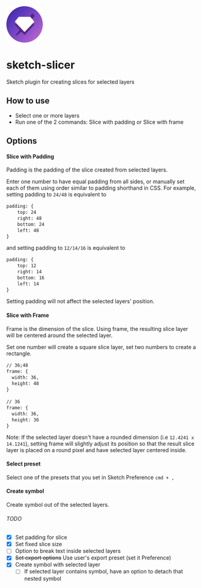 <img width="96" src="./icon.png">

# sketch-slicer

Sketch plugin for creating slices for selected layers

## How to use
- Select one or more layers
- Run one of the 2 commands: Slice with padding or Slice with frame

## Options

#### Slice with Padding

Padding is the padding of the slice created from selected layers.

Enter one number to have equal padding from all sides, or manually set each of them using order similar to padding shorthand in CSS. For example, setting padding to `24/48` is equivalent to
```
padding: {
    top: 24
    right: 48
    bottom: 24
    left: 48
}
```
and setting padding to `12/14/16` is equivalent to
```
padding: {
    top: 12
    right: 14
    bottom: 16
    left: 14
}
```

Setting padding will not affect the selected layers' position.

#### Slice with Frame

Frame is the dimension of the slice. Using frame, the resulting slice layer will be centered around the selected layer.

Set one number will create a square slice layer, set two numbers to create a rectangle.

```
// 36;48
frame: {
  width: 36,
  height: 48
}

// 36
frame: {
  width: 36,
  height: 36
}
```

Note: If the selected layer doesn't have a rounded dimension (i.e `12.4241 x 14.1241`), setting frame will slightly adjust its position so that the result slice layer is placed on a round pixel and have selected layer centered inside.

#### Select preset

Select one of the presets that you set in Sketch Preference `cmd + , `

#### Create symbol

Create symbol out of the selected layers.




###### TODO
- [x] Set padding for slice
- [x] Set fixed slice size
- [ ] Option to break text inside selected layers
- [x] ~~Set export options~~ Use user's export preset (set it Preference)
- [x] Create symbol with selected layer
  - [ ] If selected layer contains symbol, have an option to detach that nested symbol
